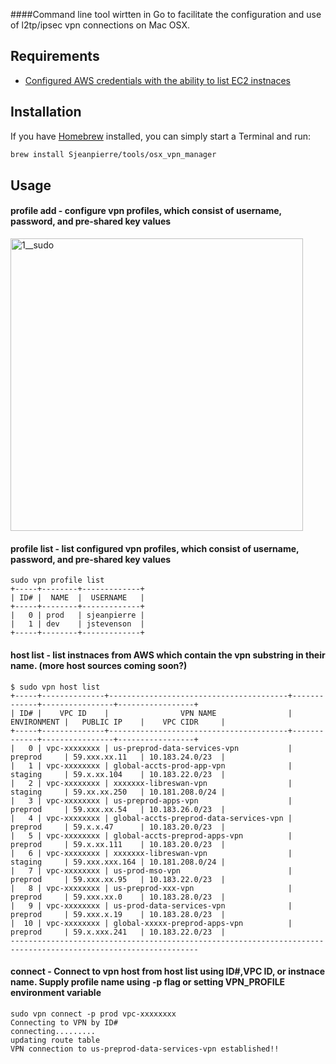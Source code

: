 ####Command line tool wirtten in Go to facilitate the configuration and use of l2tp/ipsec vpn connections on Mac OSX.

## Requirements
- [Configured AWS credentials with the ability to list EC2 instnaces](https://blogs.aws.amazon.com/security/post/Tx3D6U6WSFGOK2H/A-New-and-Standardized-Way-to-Manage-Credentials-in-the-AWS-SDKs)

## Installation

If you have [Homebrew](http://brew.sh) installed, you can simply start a Terminal and run:

```bash
brew install Sjeanpierre/tools/osx_vpn_manager
```

## Usage
#### profile add - configure vpn profiles, which consist of username, password, and pre-shared key values
<img width="468" alt="1__sudo" src="https://cloud.githubusercontent.com/assets/673382/17197819/20fcc8a4-543e-11e6-8d79-26859362ac57.png">

#### profile list - list configured vpn profiles, which consist of username, password, and pre-shared key values
```
sudo vpn profile list
+-----+--------+-------------+
| ID# |  NAME  |  USERNAME   |
+-----+--------+-------------+
|   0 | prod   | sjeanpierre |
|   1 | dev    | jstevenson  |
+-----+--------+-------------+
```
#### host list - list instnaces from AWS which contain the vpn substring in their name. (more host sources coming soon?)
```
$ sudo vpn host list
+-----+--------------+----------------------------------------+-------------+----------------+-----------------+
| ID# |    VPC ID    |                VPN NAME                | ENVIRONMENT |   PUBLIC IP    |    VPC CIDR     |
+-----+--------------+----------------------------------------+-------------+----------------+-----------------+
|   0 | vpc-xxxxxxxx | us-preprod-data-services-vpn           | preprod     | 59.xxx.xx.11   | 10.183.24.0/23  |
|   1 | vpc-xxxxxxxx | global-accts-prod-app-vpn              | staging     | 59.x.xx.104    | 10.183.22.0/23  |
|   2 | vpc-xxxxxxxx | xxxxxxx-libreswan-vpn                  | staging     | 59.xx.xx.250   | 10.181.208.0/24 |
|   3 | vpc-xxxxxxxx | us-preprod-apps-vpn                    | preprod     | 59.xxx.xx.54   | 10.183.26.0/23  |
|   4 | vpc-xxxxxxxx | global-accts-preprod-data-services-vpn | preprod     | 59.x.x.47      | 10.183.20.0/23  |
|   5 | vpc-xxxxxxxx | global-accts-preprod-apps-vpn          | preprod     | 59.x.xx.111    | 10.183.20.0/23  |
|   6 | vpc-xxxxxxxx | xxxxxxx-libreswan-vpn                  | staging     | 59.xxx.xxx.164 | 10.181.208.0/24 |
|   7 | vpc-xxxxxxxx | us-prod-mso-vpn                        | preprod     | 59.xxx.xx.95   | 10.183.22.0/23  |
|   8 | vpc-xxxxxxxx | us-preprod-xxx-vpn                     | preprod     | 59.xxx.xx.0    | 10.183.28.0/23  |
|   9 | vpc-xxxxxxxx | us-prod-data-services-vpn              | preprod     | 59.xxx.x.19    | 10.183.28.0/23  |
|  10 | vpc-xxxxxxxx | global-xxxxx-preprod-apps-vpn          | preprod     | 59.x.xxx.241   | 10.183.22.0/23  |
----------------------------------------------------------------------------------------------------------------
```
#### connect - Connect to vpn host from host list using ID#,VPC ID, or instnace name. Supply profile name using -p flag or setting VPN_PROFILE environment variable
```
sudo vpn connect -p prod vpc-xxxxxxxx
Connecting to VPN by ID#
connecting.........
updating route table
VPN connection to us-preprod-data-services-vpn established!!
```
